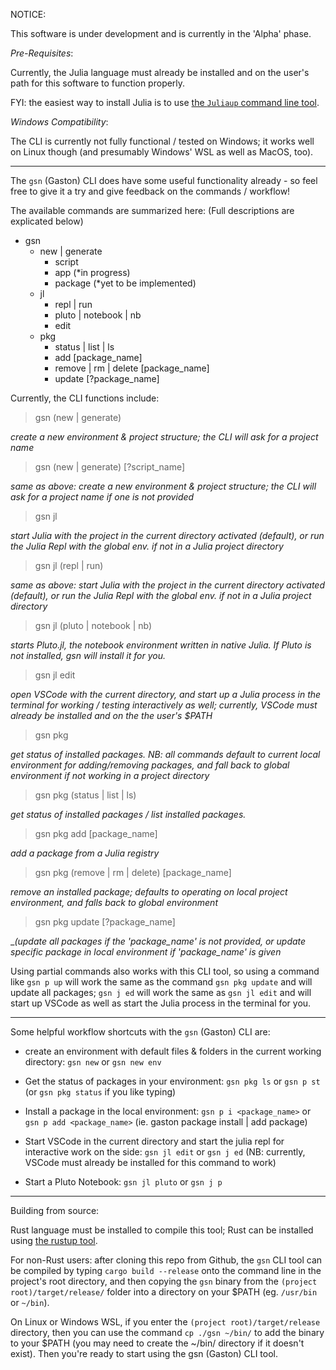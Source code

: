 NOTICE:

This software is under development and is currently in the 'Alpha' phase.

_Pre-Requisites_:

Currently, the Julia language must already be installed and on the user's path for this software to function properly.

FYI: the easiest way to install Julia is to use [the `Juliaup` command line tool](https://github.com/JuliaLang/juliaup).


_Windows Compatibility_:

The CLI is currently not fully functional / tested on Windows; it works well on Linux though (and presumably Windows' WSL as well as MacOS, too).

---

The `gsn` (Gaston) CLI does have some useful functionality already - so feel free to give it a try and give feedback on the commands / workflow!

The available commands are summarized here:
(Full descriptions are explicated below)

- gsn
  - new | generate
    - script
    - app (*in progress)
    - package (*yet to be implemented)
  - jl
    - repl | run
    - pluto | notebook | nb
    - edit
  - pkg
    - status | list | ls
    - add [package_name]
    - remove | rm | delete [package_name]
    - update [?package_name]



Currently, the CLI functions include:


> gsn (new | generate)

_create a new environment & project structure; the CLI will ask for a project name_


> gsn (new | generate) [?script_name]

_same as above: create a new environment & project structure; the CLI will ask for a project name if one is not provided_


> gsn jl

_start Julia with the project in the current directory activated (default), or run the Julia Repl with the global env. if not in a Julia project directory_


> gsn jl (repl | run)

_same as above: start Julia with the project in the current directory activated (default), or run the Julia Repl with the global env. if not in a Julia project directory_


> gsn jl (pluto | notebook | nb)

_starts Pluto.jl, the notebook environment written in native Julia. If Pluto is not installed, gsn will install it for you._


> gsn jl edit

_open VSCode with the current directory, and start up a Julia process in the terminal for working / testing interactively as well; currently, VSCode must already be installed and on the the user's $PATH_


> gsn pkg

_get status of installed packages. NB: all commands default to current local environment for adding/removing packages, and fall back to global environment if not working in a project directory_


> gsn pkg (status | list | ls)

_get status of installed packages / list installed packages._


> gsn pkg add [package_name]

_add a package from a Julia registry_


> gsn pkg (remove | rm | delete) [package_name]

_remove an installed package; defaults to operating on local project environment, and falls back to global environment_


> gsn pkg update [?package_name]

__(update all packages if the 'package_name' is not provided, or update specific package in local environment if 'package_name' is given_





Using partial commands also works with this CLI tool, so using a command like `gsn p up` will work the same as the command `gsn pkg update` and will update all packages; `gsn j ed` will work the same as `gsn jl edit` and will start up VSCode as well as start the Julia process in the terminal for you.

---

Some helpful workflow shortcuts with the `gsn` (Gaston) CLI are:

- create an environment with default files & folders in the current working directory: `gsn new` or `gsn new env`

- Get the status of packages in your environment:
`gsn pkg ls` or `gsn p st` (or `gsn pkg status` if you like typing)

- Install a package in the local environment:
  `gsn p i <package_name>` or `gsn p add <package_name>`
  (ie. gaston package install | add package)

- Start VSCode in the current directory and start the julia repl for interactive work on the side: `gsn jl edit` or `gsn j ed` (NB: currently, VSCode must already be installed for this command to work)

- Start a Pluto Notebook:
  `gsn jl pluto` or `gsn j p`


---

Building from source:

Rust language must be installed to compile this tool; Rust can be installed using [the rustup tool](https://rustup.rs/).

For non-Rust users: after cloning this repo from Github, the `gsn` CLI tool can be compiled by typing `cargo build --release` onto the  command line in the project's root directory, and then copying the `gsn` binary from the `(project root)/target/release/` folder into a directory on your $PATH (eg. `/usr/bin` or `~/bin`).

On Linux or Windows WSL, if you enter the `(project root)/target/release` directory, then you can use the command `cp ./gsn ~/bin/` to add the binary to your $PATH (you may need to create the ~/bin/ directory if it doesn't exist). Then you're ready to start using the gsn (Gaston) CLI tool.
